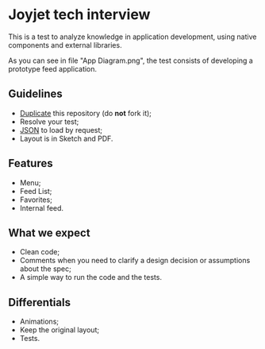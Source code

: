 
# Joyjet tech interview

This is a test to analyze knowledge in application development, using native components and external libraries.

As you can see in file "App Diagram.png", the test consists of developing a prototype feed application.

## Guidelines

- [Duplicate](https://help.github.com/articles/duplicating-a-repository/) this repository (do **not** fork it);
- Resolve your test;
- [JSON](https://cdn.joyjet.com/tech-interview/mobile-test-one.json) to load by request;
- Layout is in Sketch and PDF.

## Features

- Menu;
- Feed List;
- Favorites;
- Internal feed.

## What we expect

- Clean code;
- Comments when you need to clarify a design decision or assumptions about the spec;
- A simple way to run the code and the tests.

## Differentials

- Animations;
- Keep the original layout;
- Tests.
